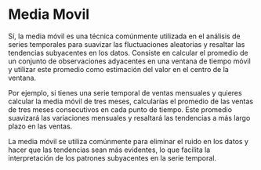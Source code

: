 # Media Movil

Sí, la media móvil es una técnica comúnmente utilizada en el análisis de series temporales para suavizar las fluctuaciones aleatorias y resaltar las tendencias subyacentes en los datos. Consiste en calcular el promedio de un conjunto de observaciones adyacentes en una ventana de tiempo móvil y utilizar este promedio como estimación del valor en el centro de la ventana.

Por ejemplo, si tienes una serie temporal de ventas mensuales y quieres calcular la media móvil de tres meses, calcularías el promedio de las ventas de tres meses consecutivos en cada punto de tiempo. Este promedio suavizará las variaciones mensuales y resaltará las tendencias a más largo plazo en las ventas.

La media móvil se utiliza comúnmente para eliminar el ruido en los datos y hacer que las tendencias sean más evidentes, lo que facilita la interpretación de los patrones subyacentes en la serie temporal.